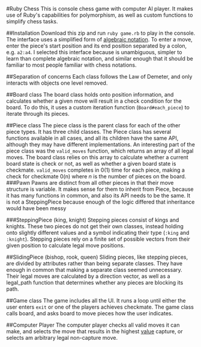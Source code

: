 #Ruby Chess
This is console chess game with computer AI player. It makes use of Ruby's capabilities for polymorphism, as well as custom functions to simplify chess tasks.

##Installation
Download this zip and run `ruby game.rb` to play in the console. The interface uses a simplified form of [algebraic notation](http://en.wikipedia.org/wiki/Algebraic_notation_(chess)). To enter a move, enter the piece's start position and its end position separated by a colon, e.g. `a2:a4`. I selected this interface because is unambiguous, simpler to learn than complete algebraic notation, and similar enough that it should be familiar to most people familiar with chess notations.

##Separation of concerns
Each class follows the Law of Demeter, and only interacts with objects one level removed.

##Board class
The board class holds onto position information, and calculates whether a given move will result in a check condition for the board. To do this, it uses a custom iteration function (`Board#each_piece`) to iterate through its pieces.

##Piece class
The piece class is the parent class for each of the other piece types. It has three child classes. The Piece class has several functions available in all cases, and all its children have the same API, although they may have different implementations. An interesting part of the piece class was the `valid_moves` function, which returns an array of all legal moves. The board class relies on this array to calculate whether a current board state is check or not, as well as whether a given board state is checkmate. `valid_moves` completes in 0(1) time for each piece, making a check for checkmate 0(n) where *n* is the number of pieces on the board.
###Pawn
Pawns are distinct from all other pieces in that their move structure is variable. It makes sense for them to inherit from Piece, because it has many functions in common, and also its API needs to be the same. It is not a SteppingPiece because enough of the logic differed that inheritance would have been messy

###SteppingPiece (king, knight)
Stepping pieces consist of kings and knights. These two pieces do not get their own classes, instead holding onto slightly different values and a symbol indicating their type (`:king` and `:knight`). Stepping pieces rely on a finite set of possible vectors from their given position to calculate legal move positions.

##SlidingPiece (bishop, rook, queen)
Sliding pieces, like stepping pieces, are divided by attributes rather than being separate classes. They have enough in common that making a separate class seemed unnecessary. Their legal moves are calculated by a direction vector, as well as a legal_path function that determines whether any pieces are blocking its path.

##Game class
The game includes all the UI. It runs a loop until either the user enters `exit` or one of the players achieves checkmate. The game class calls board, and asks board to move pieces how the user indicates.

##Computer Player
The computer player checks all valid moves it can make, and selects the move that results in the highest [value](http://en.wikipedia.org/wiki/Chess_piece_relative_value) capture, or selects am arbitrary legal non-capture move. 
